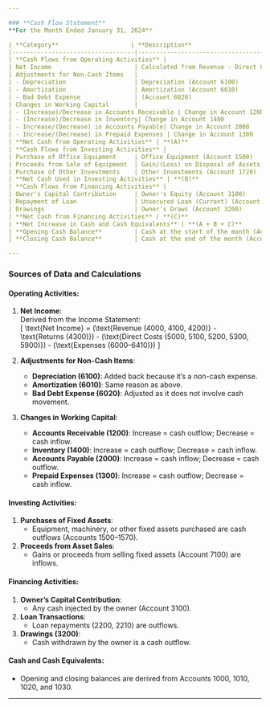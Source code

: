 ```yaml
---

### **Cash Flow Statement**  
**For the Month Ended January 31, 2024**

| **Category**                    | **Description**                                  | **Amount (USD)**  |
|----------------------------------|------------------------------------------------|-------------------|
| **Cash Flows from Operating Activities** |                                                |                   |
| Net Income                       | Calculated from Revenue - Direct Costs - Expenses | 5,000             |
| Adjustments for Non-Cash Items   |                                                |                   |
| - Depreciation                   | Depreciation (Account 6100)                     | 1,200             |
| - Amortization                   | Amortization (Account 6010)                     | 300               |
| - Bad Debt Expense               | (Account 6020)                                  | 200               |
| Changes in Working Capital       |                                                |                   |
| - (Increase)/Decrease in Accounts Receivable | Change in Account 1200                     | (1,000)           |
| - (Increase)/Decrease in Inventory| Change in Account 1400                         | (1,500)           |
| - Increase/(Decrease) in Accounts Payable| Change in Account 2000                       | 2,000             |
| - Increase/(Decrease) in Prepaid Expenses | Change in Account 1300                     | (300)             |
| **Net Cash from Operating Activities** | **(A)**                                   | **5,900**         |
| **Cash Flows from Investing Activities** |                                            |                   |
| Purchase of Office Equipment     | Office Equipment (Account 1500)                | (2,000)           |
| Proceeds from Sale of Equipment  | Gain/(Loss) on Disposal of Assets (Account 7100) | 1,500             |
| Purchase of Other Investments    | Other Investments (Account 1720)               | (1,000)           |
| **Net Cash Used in Investing Activities** | **(B)**                               | **(1,500)**       |
| **Cash Flows from Financing Activities** |                                            |                   |
| Owner's Capital Contribution     | Owner's Equity (Account 3100)                  | 10,000            |
| Repayment of Loan                | Unsecured Loan (Current) (Account 2200)         | (2,000)           |
| Drawings                         | Owner's Draws (Account 3200)                   | (1,500)           |
| **Net Cash from Financing Activities** | **(C)**                                | **6,500**         |
| **Net Increase in Cash and Cash Equivalents** | **(A + B + C)**                       | **10,900**        |
| **Opening Cash Balance**         | Cash at the start of the month (Accounts 1000, 1010, 1020, 1030) | 2,000 |
| **Closing Cash Balance**         | Cash at the end of the month (Accounts 1000, 1010, 1020, 1030) | **12,900**        |

---
```


### **Sources of Data and Calculations**

#### **Operating Activities:**
1. **Net Income**:  
   Derived from the Income Statement:  
   \[
   \text{Net Income} = (\text{Revenue (4000, 4100, 4200)} - \text{Returns (4300)}) - (\text{Direct Costs (5000, 5100, 5200, 5300, 5900)}) - (\text{Expenses (6000–6410)})
   \]  

2. **Adjustments for Non-Cash Items**:  
   - **Depreciation (6100)**: Added back because it’s a non-cash expense.  
   - **Amortization (6010)**: Same reason as above.  
   - **Bad Debt Expense (6020)**: Adjusted as it does not involve cash movement.  

3. **Changes in Working Capital**:  
   - **Accounts Receivable (1200)**: Increase = cash outflow; Decrease = cash inflow.  
   - **Inventory (1400)**: Increase = cash outflow; Decrease = cash inflow.  
   - **Accounts Payable (2000)**: Increase = cash inflow; Decrease = cash outflow.  
   - **Prepaid Expenses (1300)**: Increase = cash outflow; Decrease = cash inflow.  

#### **Investing Activities:**
1. **Purchases of Fixed Assets**:  
   - Equipment, machinery, or other fixed assets purchased are cash outflows (Accounts 1500–1570).  
2. **Proceeds from Asset Sales**:  
   - Gains or proceeds from selling fixed assets (Account 7100) are inflows.  

#### **Financing Activities:**
1. **Owner’s Capital Contribution**:  
   - Any cash injected by the owner (Account 3100).  
2. **Loan Transactions**:  
   - Loan repayments (2200, 2210) are outflows.  
3. **Drawings (3200)**:  
   - Cash withdrawn by the owner is a cash outflow.

#### **Cash and Cash Equivalents**:
- Opening and closing balances are derived from Accounts 1000, 1010, 1020, and 1030.

---
